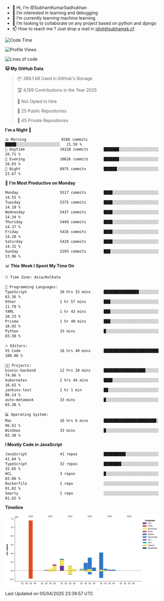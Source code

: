 - 👋 Hi, I’m @SubhamKumarSadhukhan
- 👀 I’m interested in learning and debugging
- 🌱 I’m currently learning machine learning
- 💞️ I’m looking to collaborate on any project based on python and django
- 📫 How to reach me ?
      Just drop a mail in idiot@subhamsk.cf

<!---
SubhamKumarSadhukhan/SubhamKumarSadhukhan is a ✨ special ✨ repository because its `README.md` (this file) appears on your GitHub profile.
You can click the Preview link to take a look at your changes.
--->


<!--START_SECTION:waka-->
![Code Time](http://img.shields.io/badge/Code%20Time-2%2C828%20hrs%2031%20mins-blue)

![Profile Views](http://img.shields.io/badge/Profile%20Views-0-blue)

![Lines of code](https://img.shields.io/badge/From%20Hello%20World%20I%27ve%20Written-2.8%20million%20lines%20of%20code-blue)

**🐱 My GitHub Data** 

> 📦 388.1 kB Used in GitHub's Storage 
 > 
> 🏆 4,189 Contributions in the Year 2025
 > 
> 🚫 Not Opted to Hire
 > 
> 📜 25 Public Repositories 
 > 
> 🔑 45 Private Repositories 
 > 
**I'm a Night 🦉** 

```text
🌞 Morning                8186 commits        █████░░░░░░░░░░░░░░░░░░░░   21.59 % 
🌆 Daytime                10128 commits       ███████░░░░░░░░░░░░░░░░░░   26.71 % 
🌃 Evening                10626 commits       ███████░░░░░░░░░░░░░░░░░░   28.03 % 
🌙 Night                  8975 commits        ██████░░░░░░░░░░░░░░░░░░░   23.67 % 
```
📅 **I'm Most Productive on Monday** 

```text
Monday                   5517 commits        ████░░░░░░░░░░░░░░░░░░░░░   14.55 % 
Tuesday                  5375 commits        ████░░░░░░░░░░░░░░░░░░░░░   14.18 % 
Wednesday                5437 commits        ████░░░░░░░░░░░░░░░░░░░░░   14.34 % 
Thursday                 5449 commits        ████░░░░░░░░░░░░░░░░░░░░░   14.37 % 
Friday                   5416 commits        ████░░░░░░░░░░░░░░░░░░░░░   14.28 % 
Saturday                 5428 commits        ████░░░░░░░░░░░░░░░░░░░░░   14.32 % 
Sunday                   5293 commits        ███░░░░░░░░░░░░░░░░░░░░░░   13.96 % 
```


📊 **This Week I Spent My Time On** 

```text
🕑︎ Time Zone: Asia/Kolkata

💬 Programming Languages: 
TypeScript               10 hrs 33 mins      ████████████████░░░░░░░░░   63.36 % 
Other                    1 hr 57 mins        ███░░░░░░░░░░░░░░░░░░░░░░   11.78 % 
YAML                     1 hr 43 mins        ███░░░░░░░░░░░░░░░░░░░░░░   10.33 % 
Prisma                   1 hr 40 mins        ███░░░░░░░░░░░░░░░░░░░░░░   10.02 % 
Python                   33 mins             █░░░░░░░░░░░░░░░░░░░░░░░░   03.38 % 

🔥 Editors: 
VS Code                  16 hrs 40 mins      █████████████████████████   100.00 % 

🐱‍💻 Projects: 
bionic-backend           12 hrs 20 mins      ███████████████████░░░░░░   74.06 % 
kubernetes               2 hrs 44 mins       ████░░░░░░░░░░░░░░░░░░░░░   16.42 % 
jenkins-test             1 hr 1 min          ██░░░░░░░░░░░░░░░░░░░░░░░   06.14 % 
auto-metamask            33 mins             █░░░░░░░░░░░░░░░░░░░░░░░░   03.38 % 

💻 Operating System: 
Mac                      16 hrs 6 mins       ████████████████████████░   96.62 % 
Windows                  33 mins             █░░░░░░░░░░░░░░░░░░░░░░░░   03.38 % 
```

**I Mostly Code in JavaScript** 

```text
JavaScript               41 repos            ██████████░░░░░░░░░░░░░░░   41.84 % 
TypeScript               32 repos            ████████░░░░░░░░░░░░░░░░░   32.65 % 
HCL                      3 repos             █░░░░░░░░░░░░░░░░░░░░░░░░   03.06 % 
Dockerfile               1 repo              ░░░░░░░░░░░░░░░░░░░░░░░░░   01.02 % 
Smarty                   1 repo              ░░░░░░░░░░░░░░░░░░░░░░░░░   01.02 % 
```



**Timeline**

![Lines of Code chart](https://raw.githubusercontent.com/SubhamKumarSadhukhan/SubhamKumarSadhukhan/main/assets/bar_graph.png)


 Last Updated on 05/04/2025 23:39:57 UTC
<!--END_SECTION:waka-->
